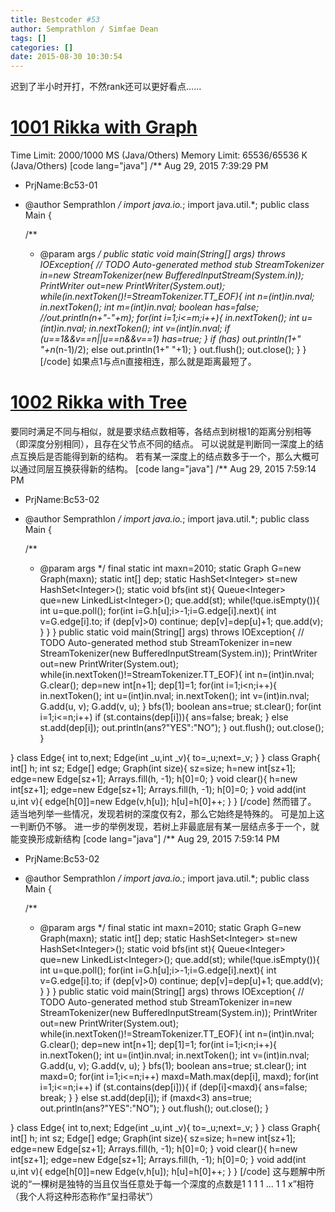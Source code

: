```yaml
---
title: Bestcoder #53
author: Semprathlon / Simfae Dean
tags: []
categories: []
date: 2015-08-30 10:30:54
---
```

迟到了半小时开打，不然rank还可以更好看点……

[1001 Rikka with Graph](http://acm.hdu.edu.cn/showproblem.php?pid=5422)
====
Time Limit: 2000/1000 MS (Java/Others)   Memory Limit: 65536/65536 K (Java/Others)
[code lang="java"]
/** Aug 29, 2015 7:39:29 PM
 * PrjName:Bc53-01
 * @author Semprathlon
 */
import java.io.*;
import java.util.*;
public class Main {

    /**
     * @param args
     */
    public static void main(String[] args) throws IOException{
        // TODO Auto-generated method stub
        StreamTokenizer in=new StreamTokenizer(new BufferedInputStream(System.in));
        PrintWriter out=new PrintWriter(System.out);
        while(in.nextToken()!=StreamTokenizer.TT_EOF){
            int n=(int)in.nval;
            in.nextToken();
            int m=(int)in.nval;
            boolean has=false;
            //out.println(n+&quot;-&quot;+m);
            for(int i=1;i&lt;=m;i++){
                in.nextToken();
                int u=(int)in.nval;
                in.nextToken();
                int v=(int)in.nval;
                if (u==1&amp;&amp;v==n||u==n&amp;&amp;v==1)
                    has=true;
            }
            if (has)
                out.println(1+&quot; &quot;+n*(n-1)/2);
            else
                out.println(1+&quot; &quot;+1);
        }
        out.flush();
        out.close();
    }
}
[/code]
如果点1与点n直接相连，那么就是距离最短了。

[1002 Rikka with Tree](http://acm.hdu.edu.cn/showproblem.php?pid=5423)
====
要同时满足不同与相似，就是要求结点数相等，各结点到树根1的距离分别相等（即深度分别相同），且存在父节点不同的结点。
可以说就是判断同一深度上的结点互换后是否能得到新的结构。
若有某一深度上的结点数多于一个，那么大概可以通过同层互换获得新的结构。
[code lang="java"]
/** Aug 29, 2015 7:59:14 PM
 * PrjName:Bc53-02
 * @author Semprathlon
 */
import java.io.*;
import java.util.*;
public class Main {

    /**
     * @param args
     */
    final static int maxn=2010;
    static Graph G=new Graph(maxn);
    static int[] dep;
    static HashSet&lt;Integer&gt; st=new HashSet&lt;Integer&gt;();
    static void bfs(int st){
        Queue&lt;Integer&gt; que=new LinkedList&lt;Integer&gt;();
        que.add(st);
        while(!que.isEmpty()){
            int u=que.poll();
            for(int i=G.h[u];i&gt;-1;i=G.edge[i].next){
                int v=G.edge[i].to;
                if (dep[v]&gt;0) continue;
                dep[v]=dep[u]+1;
                que.add(v);
            }
        }
    }
    public static void main(String[] args) throws IOException{
        // TODO Auto-generated method stub
        StreamTokenizer in=new StreamTokenizer(new BufferedInputStream(System.in));
        PrintWriter out=new PrintWriter(System.out);
        while(in.nextToken()!=StreamTokenizer.TT_EOF){
            int n=(int)in.nval;
            G.clear();
            dep=new int[n+1];
            dep[1]=1;
            for(int i=1;i&lt;n;i++){
                in.nextToken();
                int u=(int)in.nval;
                in.nextToken();
                int v=(int)in.nval;
                G.add(u, v);
                G.add(v, u);
            }
            bfs(1);
            boolean ans=true;
            st.clear();
            for(int i=1;i&lt;=n;i++)
                if (st.contains(dep[i])){
                    ans=false;
                    break;
                }
                else
                    st.add(dep[i]);
            out.println(ans?&quot;YES&quot;:&quot;NO&quot;);
        }
        out.flush();
        out.close();
    }

}
class Edge{
    int to,next;
    Edge(int _u,int _v){
        to=_u;next=_v;
    }
}
class Graph{
    int[] h;
    int sz;
    Edge[] edge;
    Graph(int size){
        sz=size;
        h=new int[sz+1];
        edge=new Edge[sz+1];
        Arrays.fill(h, -1);
        h[0]=0;
    }
    void clear(){
        h=new int[sz+1];
        edge=new Edge[sz+1];
        Arrays.fill(h, -1);
        h[0]=0;
    }
    void add(int u,int v){
        edge[h[0]]=new Edge(v,h[u]);
        h[u]=h[0]++;
    }
}
[/code]
然而错了。
适当地列举一些情况，发现若树的深度仅有2，那么它始终是特殊的。
可是加上这一判断仍不够。
进一步的举例发现，若树上非最底层有某一层结点多于一个，就能变换形成新结构
[code lang="java"]
/** Aug 29, 2015 7:59:14 PM
 * PrjName:Bc53-02
 * @author Semprathlon
 */
import java.io.*;
import java.util.*;
public class Main {

    /**
     * @param args
     */
    final static int maxn=2010;
    static Graph G=new Graph(maxn);
    static int[] dep;
    static HashSet&lt;Integer&gt; st=new HashSet&lt;Integer&gt;();
    static void bfs(int st){
        Queue&lt;Integer&gt; que=new LinkedList&lt;Integer&gt;();
        que.add(st);
        while(!que.isEmpty()){
            int u=que.poll();
            for(int i=G.h[u];i&gt;-1;i=G.edge[i].next){
                int v=G.edge[i].to;
                if (dep[v]&gt;0) continue;
                dep[v]=dep[u]+1;
                que.add(v);
            }
        }
    }
    public static void main(String[] args) throws IOException{
        // TODO Auto-generated method stub
        StreamTokenizer in=new StreamTokenizer(new BufferedInputStream(System.in));
        PrintWriter out=new PrintWriter(System.out);
        while(in.nextToken()!=StreamTokenizer.TT_EOF){
            int n=(int)in.nval;
            G.clear();
            dep=new int[n+1];
            dep[1]=1;
            for(int i=1;i&lt;n;i++){
                in.nextToken();
                int u=(int)in.nval;
                in.nextToken();
                int v=(int)in.nval;
                G.add(u, v);
                G.add(v, u);
            }
            bfs(1);
            boolean ans=true;
            st.clear();
            int maxd=0;
            for(int i=1;i&lt;=n;i++)
                maxd=Math.max(dep[i], maxd);
            for(int i=1;i&lt;=n;i++)
                if (st.contains(dep[i])){
                    if (dep[i]&lt;maxd){
                        ans=false;
                        break;
                    }
                }
                else
                    st.add(dep[i]);
            if (maxd&lt;3)
                ans=true;
            out.println(ans?&quot;YES&quot;:&quot;NO&quot;);
        }
        out.flush();
        out.close();
    }

}
class Edge{
    int to,next;
    Edge(int _u,int _v){
        to=_u;next=_v;
    }
}
class Graph{
    int[] h;
    int sz;
    Edge[] edge;
    Graph(int size){
        sz=size;
        h=new int[sz+1];
        edge=new Edge[sz+1];
        Arrays.fill(h, -1);
        h[0]=0;
    }
    void clear(){
        h=new int[sz+1];
        edge=new Edge[sz+1];
        Arrays.fill(h, -1);
        h[0]=0;
    }
    void add(int u,int v){
        edge[h[0]]=new Edge(v,h[u]);
        h[u]=h[0]++;
    }
}
[/code]
这与题解中所说的“一棵树是独特的当且仅当任意处于每一个深度的点数是1 1 1 1 ... 1 1 x”相符（我个人将这种形态称作“呈扫帚状”）